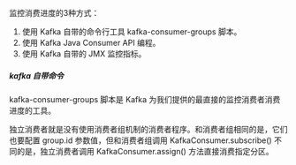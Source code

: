 监控消费进度的3种方式：

1. 使用 Kafka 自带的命令行工具 kafka-consumer-groups 脚本。
2. 使用 Kafka Java Consumer API 编程。
3. 使用 Kafka 自带的 JMX 监控指标。

##### kafka 自带命令

kafka-consumer-groups 脚本是 Kafka 为我们提供的最直接的监控消费者消费进度的工具。

独立消费者就是没有使用消费者组机制的消费者程序。和消费者组相同的是，它们也要配置 group.id 参数值，但和消费者组调用 KafkaConsumer.subscribe() 不同的是，独立消费者调用 KafkaConsumer.assign() 方法直接消费指定分区。


